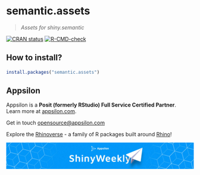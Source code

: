 # semantic.assets

> _Assets for shiny.semantic_

<!-- badges: start -->
[![CRAN status](https://www.r-pkg.org/badges/version/semantic.assets)](https://cran.r-project.org/package=semantic.assets)
[![R-CMD-check](https://github.com/Appsilon/semantic.asstes/workflows/R-CMD-check/badge.svg)](https://github.com/Appsilon/semantic.assets/actions/workflows/main.yml)
<!-- badges: end -->

## How to install?

```r
install.packages("semantic.assets")
```

## Appsilon

<img src="https://avatars0.githubusercontent.com/u/6096772" align="right" alt="" width="6%" />

Appsilon is a **Posit (formerly RStudio) Full Service Certified Partner**.<br/>
Learn more at [appsilon.com](https://appsilon.com).

Get in touch [opensource@appsilon.com](mailto:opensource@appsilon.com)

Explore the [Rhinoverse](https://rhinoverse.dev) - a family of R packages built around [Rhino](https://appsilon.github.io/rhino/)!

<a href = "https://appsilon.us16.list-manage.com/subscribe?u=c042d7c0dbf57c5c6f8b54598&id=870d5bfc05" target="_blank">
  <img src="https://raw.githubusercontent.com/Appsilon/website-cdn/gh-pages/shiny_weekly_light.jpg" alt="Subscribe for Shiny tutorials, exclusive articles, R/Shiny community events, and more."/>
</a>
